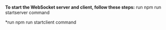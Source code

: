 **To start the WebSocket server and client, follow these steps:**
run npm run startserver command 

*run npm run startclient command



